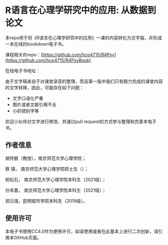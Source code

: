 # R语言在心理学研究中的应用: 从数据到论文

本repo用于将《R语言在心理学研究中的应用》一课的内容转化为文字版，并形成一本在线的bookdown电子书。

课程相关的repo：[https://github.com/hcp4715/R4Psy](https://github.com/hcp4715/R4PsyBook)

在线电子书地址：

由于文字稿来自于对课堂录音的整理，而且第一版中我们只有精力完成的课堂内容的文字转换，因此，可能存在如下问题：

-   文字口语化严重
-   图片或者文献引用不全
-   小的错别字等

欢迎小伙伴对文字进行修改，并通过pull request的方式参与整理和完善本电子书。

## 作者信息

胡传鹏（教授），南京师范大学心理学院；

蔡 镇， 南京师范大学心理学院硕士生（）；

柏松石， 南京师范大学心理学院本科生（2021级）；

孙禾嘉， 南京师范大学心理学院本科生（2021级）；

郑元瑞，昆明城市学院本科生（2019级）。


## 使用许可
本电子书使用CC4.0作为使用许可，如诺使用或者在此基本上进行二次创新，请引用本GitHub页面。